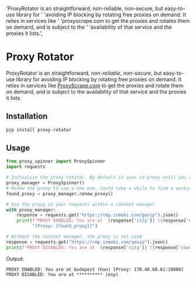 'ProxyRotator is an straightforward, non-reliable, non-secure, but easy-to-use library for '
                'avoiding IP blocking by rotating free proxies on demand. It relies in services like '
                'proxyscrape.com to get the proxies and rotates them on demand, and is subject to the '
                'availability of that service and the proxies it lists.',

# Proxy Rotator

ProxyRotator is an straightforward, *non-reliable*, *non-secure*, but easy-to-use library for avoiding IP blocking 
by rotating free proxies on demand. It relies in services like [ProxyScrape.com](https://proxyscrape.com/free-proxy-list) to get the proxies and 
rotate them on demand, and is subject to the availability of that service and the proxies it lists.

## Installation

```bash
pip install proxy-rotator
```

## Usage

```python
from proxy_spinner import ProxySpinner
import requests

# Initialize the proxy rotator. By default it uses no proxy until you call renew_proxy
proxy_manager = ProxySpinner()
# Renew the proxy to use a new one. Could take a while to find a working one
found_proxy = proxy_manager.renew_proxy()

# Use the proxy in your requests within a context manager
with proxy_manager:
    response = requests.get("https://cmp.inmobi.com/geoip").json()
    print(f"PROXY ENABLED: You are at  {response['city']} ({response['country']}) "
          "[Proxy: {found_proxy}]")

# Without the context manager, the proxy is not used
response = requests.get("https://cmp.inmobi.com/geoip").json()
print(f"PROXY DISABLED: You are at  {response['city']} ({response['country']})")
```

Output: 
```
PROXY ENABLED: You are at budapest (hun) [Proxy: 178.48.68.61:18080]
PROXY DISABLED: You are at ********** (esp)
```